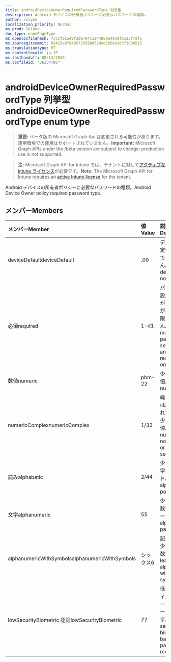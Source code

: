 ```yaml
---
title: androidDeviceOwnerRequiredPasswordType 列挙型
description: Android デバイスの所有者ポリシーに必要なパスワードの種類。
author: rolyon
localization_priority: Normal
ms.prod: Intune
doc_type: enumPageType
ms.openlocfilehash: fcccf015e9f2da784c124485ea48c9fbc23f7df5
ms.sourcegitcommit: b5425ebf648572569b032ded5b56e1dcf3830515
ms.translationtype: MT
ms.contentlocale: ja-JP
ms.lasthandoff: 08/13/2019
ms.locfileid: "36334795"
---
```

# <a name="androiddeviceownerrequiredpasswordtype-enum-type"></a><span data-ttu-id="1b9a7-103">androidDeviceOwnerRequiredPasswordType 列挙型</span><span class="sxs-lookup"><span data-stu-id="1b9a7-103">androidDeviceOwnerRequiredPasswordType enum type</span></span>

> <span data-ttu-id="1b9a7-104">**重要:** ベータ版の Microsoft Graph Api は変更される可能性があります。運用環境での使用はサポートされていません。</span><span class="sxs-lookup"><span data-stu-id="1b9a7-104">**Important:** Microsoft Graph APIs under the /beta version are subject to change; production use is not supported.</span></span>

> <span data-ttu-id="1b9a7-105">**注:** Microsoft Graph API for Intune では、テナントに対して[アクティブな intune ライセンス](https://go.microsoft.com/fwlink/?linkid=839381)が必要です。</span><span class="sxs-lookup"><span data-stu-id="1b9a7-105">**Note:** The Microsoft Graph API for Intune requires an [active Intune license](https://go.microsoft.com/fwlink/?linkid=839381) for the tenant.</span></span>

<span data-ttu-id="1b9a7-106">Android デバイスの所有者ポリシーに必要なパスワードの種類。</span><span class="sxs-lookup"><span data-stu-id="1b9a7-106">Android Device Owner policy required password type.</span></span>

## <a name="members"></a><span data-ttu-id="1b9a7-107">メンバー</span><span class="sxs-lookup"><span data-stu-id="1b9a7-107">Members</span></span>
|<span data-ttu-id="1b9a7-108">メンバー</span><span class="sxs-lookup"><span data-stu-id="1b9a7-108">Member</span></span>|<span data-ttu-id="1b9a7-109">値</span><span class="sxs-lookup"><span data-stu-id="1b9a7-109">Value</span></span>|<span data-ttu-id="1b9a7-110">説明</span><span class="sxs-lookup"><span data-stu-id="1b9a7-110">Description</span></span>|
|:---|:---|:---|
|<span data-ttu-id="1b9a7-111">deviceDefault</span><span class="sxs-lookup"><span data-stu-id="1b9a7-111">deviceDefault</span></span>|<span data-ttu-id="1b9a7-112">.0</span><span class="sxs-lookup"><span data-stu-id="1b9a7-112">0</span></span>|<span data-ttu-id="1b9a7-113">デバイスの既定値。意図的ではありません。</span><span class="sxs-lookup"><span data-stu-id="1b9a7-113">Device default value, no intent.</span></span>|
|<span data-ttu-id="1b9a7-114">必須</span><span class="sxs-lookup"><span data-stu-id="1b9a7-114">required</span></span>|<span data-ttu-id="1b9a7-115">1-d</span><span class="sxs-lookup"><span data-stu-id="1b9a7-115">1</span></span>|<span data-ttu-id="1b9a7-116">パスワードを設定する必要がありますが、種類に制限はありません。</span><span class="sxs-lookup"><span data-stu-id="1b9a7-116">There must be a password set, but there are no restrictions on type.</span></span>|
|<span data-ttu-id="1b9a7-117">数値</span><span class="sxs-lookup"><span data-stu-id="1b9a7-117">numeric</span></span>|<span data-ttu-id="1b9a7-118">pbm-2</span><span class="sxs-lookup"><span data-stu-id="1b9a7-118">2</span></span>|<span data-ttu-id="1b9a7-119">少なくとも数値。</span><span class="sxs-lookup"><span data-stu-id="1b9a7-119">At least numeric.</span></span>|
|<span data-ttu-id="1b9a7-120">numericComplex</span><span class="sxs-lookup"><span data-stu-id="1b9a7-120">numericComplex</span></span>|<span data-ttu-id="1b9a7-121">1/3</span><span class="sxs-lookup"><span data-stu-id="1b9a7-121">3</span></span>|<span data-ttu-id="1b9a7-122">繰り返しまたは順序付けられていない、少なくとも数値。</span><span class="sxs-lookup"><span data-stu-id="1b9a7-122">At least numeric with no repeating or ordered sequences.</span></span>|
|<span data-ttu-id="1b9a7-123">読み</span><span class="sxs-lookup"><span data-stu-id="1b9a7-123">alphabetic</span></span>|<span data-ttu-id="1b9a7-124">2/4</span><span class="sxs-lookup"><span data-stu-id="1b9a7-124">4</span></span>|<span data-ttu-id="1b9a7-125">少なくとも英字のパスワード。</span><span class="sxs-lookup"><span data-stu-id="1b9a7-125">At least alphabetic password.</span></span>|
|<span data-ttu-id="1b9a7-126">文字</span><span class="sxs-lookup"><span data-stu-id="1b9a7-126">alphanumeric</span></span>|<span data-ttu-id="1b9a7-127">5</span><span class="sxs-lookup"><span data-stu-id="1b9a7-127">5</span></span>|<span data-ttu-id="1b9a7-128">少なくとも英数字のパスワード</span><span class="sxs-lookup"><span data-stu-id="1b9a7-128">At least alphanumeric password</span></span>|
|<span data-ttu-id="1b9a7-129">alphanumericWithSymbols</span><span class="sxs-lookup"><span data-stu-id="1b9a7-129">alphanumericWithSymbols</span></span>|<span data-ttu-id="1b9a7-130">シックス</span><span class="sxs-lookup"><span data-stu-id="1b9a7-130">6</span></span>|<span data-ttu-id="1b9a7-131">記号を含む、少なくとも英数字。</span><span class="sxs-lookup"><span data-stu-id="1b9a7-131">At least alphanumeric with symbols.</span></span>|
|<span data-ttu-id="1b9a7-132">lowSecurityBiometric 認証</span><span class="sxs-lookup"><span data-stu-id="1b9a7-132">lowSecurityBiometric</span></span>|<span data-ttu-id="1b9a7-133">7</span><span class="sxs-lookup"><span data-stu-id="1b9a7-133">7</span></span>|<span data-ttu-id="1b9a7-134">低セキュリティ生体認証ベースのパスワードが必要です。</span><span class="sxs-lookup"><span data-stu-id="1b9a7-134">Low security biometrics based password required.</span></span>|



